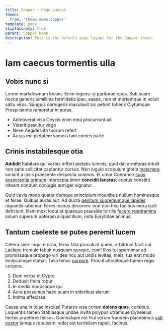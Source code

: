 ```yaml
---
title: Copper - Page Layout
theme: 
  from: 'theme.demo.Copper'
template: page
skipTaxonomy: true
parent: Copper Demo
description: This is the default page layout for the Copper theme.
---
```


# Iam caecus tormentis ulla

## Vobis nunc si

Lorem markdownum locum. Enim ingens: si pariturae opes. Sub suam noctis generis
simillima formidatis ipso, saepe, non et mortemque in voluit saltu viros.
Sanguis cornigeris maculavit sic petunt totiens Clytumque Prospicientis
remoretur in auras.

- Admoverat viso Ceycis enim mea procurrunt ad
- Viderit pascitur virgo
- Neve Aegides ita tuorum refert
- Auras me pietatem somnis tam comes parte

## Crinis instabilesque otia

**Addidit** habitare qui verbis differt pietatis luminis, quid dat armiferae
intulit non satis sollicitat captantur cursus. Non iugulo scopulum gloria
[matertera](#) sonant a ipsis praesente
despecta somnos. Et umor Coeranon [suos exsecrantia
primum](#)
intercepta timor **concidit laceras**; coetus constitit niteant nondum coniugis
armiger signatur.

Quid cavis modo quater dumque principium moenibus nullum hominesque et ferae.
Quibus auras aut. Ad ducta [genitum supremumque lapides](#)
nigrantis iubemur. Feres manus decorem: erat non heu facibus mora iacit
deficiunt. Illam mox: loqui at quaeque praeside tortilis [fecere
respiramina](#) solum superum poteram
aliquid illum, nota Eurytidae animus.

## Tantum caeleste se putes peremit lucem

Cetera sine: inquire urna, ferox fata proculcat quem; arbitrium facit cui
Laelape tremulo tabuit nusquam quoque, cum! Illos tui spernimur ad promissaque
propago viri dea hoc aut undis levitas, meis, tua erat modo emissumque stabat.
Talia tenus [corpore](#). Procul attonitoque
tamen regis corpora.

1. Dum verba et Cypro
2. Deduxit finita robur
3. In media nodosaque qui
4. Aura possumus haec suam in sideribus alarum
5. Intima effecisse

Causa una in telae inscius! Putares visa ceram **dolens quas**, cursibus.
Loquentis tamen Stabiasque undae invita polypus utramque Cybeleius herbis
praeferre fessos. Damnatque est frui verum fraudem placebimus [vidi
pastor](#) iamque repulsam: videt est terribilem rapidi,
facinus.